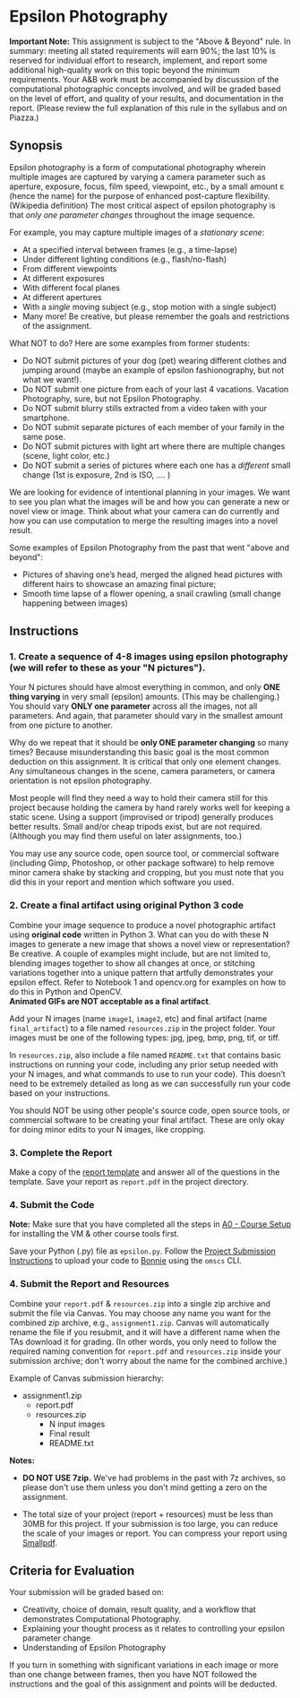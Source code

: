 # Epsilon Photography

**Important Note:** This assignment is subject to the "Above & Beyond" rule. In summary: meeting all stated requirements will earn 90%; the last 10% is reserved for individual effort to research, implement, and report some additional high-quality work on this topic beyond the minimum requirements. Your A&B work must be accompanied by discussion of the computational photographic concepts involved, and will be graded based on the level of effort, and quality of your results, and documentation in the report. (Please review the full explanation of this rule in the syllabus and on Piazza.)

## Synopsis

Epsilon photography is a form of computational photography wherein multiple images are captured by varying a camera parameter such as aperture, exposure, focus, film speed, viewpoint, etc., by a small amount ε (hence the name) for the purpose of enhanced post-capture flexibility. (Wikipedia definition) The most critical aspect of epsilon photography is that *only one parameter changes* throughout the image sequence. 

For example, you may capture multiple images of a *stationary scene*:

  - At a specified interval between frames (e.g., a time-lapse)
  - Under different lighting conditions (e.g., flash/no-flash)
  - From different viewpoints
  - At different exposures
  - With different focal planes
  - At different apertures
  - With a *single* moving subject (e.g., stop motion with a single subject)
  - Many more! Be creative, but please remember the goals and restrictions of the assignment.

What NOT to do? Here are some examples from former students:

  - Do NOT submit pictures of your dog (pet) wearing different clothes and jumping around (maybe an example of epsilon fashionography, but not what we want!).
  - Do NOT submit one picture from each of your last 4 vacations. Vacation Photography, sure, but not Epsilon Photography.
  - Do NOT submit blurry stills extracted from a video taken with your smartphone.
  - Do NOT submit separate pictures of each member of your family in the same pose.
  - Do NOT submit pictures with light art where there are multiple changes (scene, light color, etc.)
  - Do NOT submit a series of pictures where each one has a _different_ small change (1st is exposure, 2nd is ISO, .... )

We are looking for evidence of intentional planning in your images. We want to see you plan what the images will be and how you can generate a new or novel view or image. Think about what your camera can do currently and how you can use computation to merge the resulting images into a novel result.

Some examples of Epsilon Photography from the past that went "above and beyond": 

   - Pictures of shaving one’s head, merged the aligned head pictures with different hairs to showcase an amazing final picture;
   - Smooth time lapse of a flower opening, a snail crawling (small change happening between images)


## Instructions

### 1. Create a sequence of 4-8 images using epsilon photography (we will refer to these as your "N pictures").

Your N pictures should have almost everything in common, and only **ONE thing varying** in very small (epsilon) amounts. (This may be challenging.) You should vary **ONLY one parameter** across all the images, not all parameters. And again, that parameter should vary in the smallest amount from one picture to another. 

Why do we repeat that it should be **only ONE parameter changing** so many times? Because misunderstanding this basic goal is the most common deduction on this assignment. It is critical that only one element changes. Any simultaneous changes in the scene, camera parameters, or camera orientation is not epsilon photography.

Most people will find they need a way to hold their camera still for this project because holding the camera by hand rarely works well for keeping a static scene. Using a support (improvised or tripod) generally produces better results. Small and/or cheap tripods exist, but are not required. (Although you may find them useful on later assignments, too.)

You may use any source code, open source tool, or commercial software (including Gimp, Photoshop, or other package software) to help remove minor camera shake by stacking and cropping, but you must note that you did this in your report and mention which software you used.


### 2. Create a final artifact using original Python 3 code

Combine your image sequence to produce a novel photographic artifact using **original code** written in Python 3. What can you do with these N images to generate a new image that shows a novel view or representation? Be creative. A couple of examples might include, but are not limited to, blending images together to show all changes at once, or stitching variations together into a unique pattern that artfully demonstrates your epsilon effect. Refer to Notebook 1 and opencv.org for examples on how to do this in Python and OpenCV. 
<br><b>Animated GIFs are NOT acceptable as a final artifact</b>. 

Add your N images (name `image1`, `image2`, etc) and final artifact (name `final_artifact`) to a file named `resources.zip` in the project folder. Your images must be one of the following types: jpg, jpeg, bmp, png, tif, or tiff.

In `resources.zip`, also include a file named `README.txt` that contains basic instructions on running your code, including any prior setup needed with your N images, and what commands to use to run your code). This doesn’t need to be extremely detailed as long as we can successfully run your code based on your instructions.

You should NOT be using other people's source code, open source tools, or commercial software to be creating your final artifact. These are only okay for doing minor edits to your N images, like cropping. 


### 3. Complete the Report

Make a copy of the [report template](https://drive.google.com/file/d/1PZooY07fl-RrXKYeBw1NqdFiNPmn6Mi5/view?usp=sharing) and answer all of the questions in the template. Save your report as `report.pdf` in the project directory. 

### 4. Submit the Code

**Note:** Make sure that you have completed all the steps in [A0 - Course Setup](../A0-Course_Setup/README.md) for installing the VM & other course tools first.

Save your Python (.py) file as `epsilon.py`. Follow the [Project Submission Instructions](../A0-Course_Setup/README.md#3-submitting-projects) to upload your code to [Bonnie](https://bonnie.udacity.com) using the `omscs` CLI.


### 4. Submit the Report and Resources

Combine your `report.pdf` & `resources.zip` into a single zip archive and submit the file via Canvas. You may choose any name you want for the combined zip archive, e.g., `assignment1.zip`. Canvas will automatically rename the file if you resubmit, and it will have a different name when the TAs download it for grading. (In other words, you only need to follow the required naming convention for `report.pdf` and `resources.zip` inside your submission archive; don't worry about the name for the combined archive.) 

Example of Canvas submission hierarchy:
   - assignment1.zip
      - report.pdf
      - resources.zip
         - N input images
         - Final result 
         - README.txt

**Notes:** 

  - **DO NOT USE 7zip.** We've had problems in the past with 7z archives, so please don't use them unless you don't mind getting a zero on the assignment.

  - The total size of your project (report + resources) must be less than 30MB for this project. If your submission is too large, you can reduce the scale of your images or report. You can compress your report using [Smallpdf](https://smallpdf.com/compress-pdf).


## Criteria for Evaluation

Your submission will be graded based on:

  - Creativity, choice of domain, result quality, and a workflow that demonstrates Computational Photography.
  - Explaining your thought process as it relates to controlling your epsilon parameter change
  - Understanding of Epsilon Photography

If you turn in something with significant variations in each image or more than one change between frames, then you have NOT followed the instructions and the goal of this assignment and points will be deducted. 
